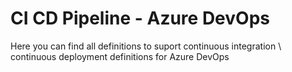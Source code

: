 # CI CD Pipeline - Azure DevOps

Here you can find all definitions to suport continuous integration \ continuous deployment definitions for Azure DevOps
